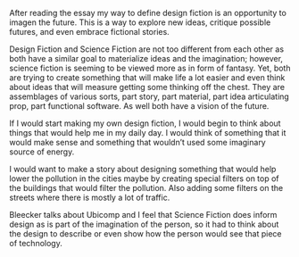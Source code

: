After reading the essay my way to define design fiction is an opportunity to imagen the future. This is a way to explore new ideas, critique possible futures, and even embrace fictional stories. 

Design Fiction and Science Fiction are not too different from each other as both have a similar goal to materialize ideas and the imagination; however, science fiction is seeming to be viewed more as in form of fantasy. Yet, both are trying to create something that will make life a lot easier and even think about ideas that will measure getting some thinking off the chest. They are assemblages of various sorts, part story, part material, part idea articulating prop, part functional software. As well both have a vision of the future.

If I would start making my own design fiction, I would begin to think about things that would help me in my daily day. I would think of something that it would make sense and something that wouldn’t used some imaginary source of energy. 

I would want to make a story about designing something that would help lower the pollution in the cities maybe by creating special filters on top of the buildings that would filter the pollution. Also adding some filters on the streets where there is mostly a lot of traffic. 

Bleecker talks about Ubicomp and I feel that Science Fiction does inform design as is part of the imagination of the person, so it had to think about the design to describe or even show how the person would see that piece of technology.  
